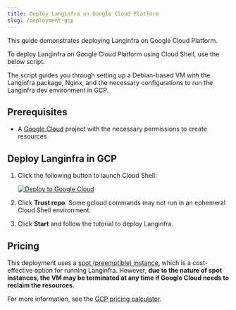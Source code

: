 ```yaml
---
title: Deploy Langinfra on Google Cloud Platform
slug: /deployment-gcp
---
```


This guide demonstrates deploying Langinfra on Google Cloud Platform.

To deploy Langinfra on Google Cloud Platform using Cloud Shell, use the below script.

The script guides you through setting up a Debian-based VM with the Langinfra package, Nginx, and the necessary configurations to run the Langinfra dev environment in GCP.

## Prerequisites

* A [Google Cloud](https://console.cloud.google.com/) project with the necessary permissions to create resources

## Deploy Langinfra in GCP

1. Click the following button to launch Cloud Shell:

   [![Deploy to Google Cloud](https://gstatic.com/cloudssh/images/open-btn.svg)](https://console.cloud.google.com/cloudshell/open?git_repo=https://github.com/langinfra/langinfra&working_dir=scripts/gcp&shellonly=true&tutorial=walkthroughtutorial.md)

2. Click **Trust repo**. Some gcloud commands may not run in an ephemeral Cloud Shell environment.
3. Click **Start** and follow the tutorial to deploy Langinfra.

## Pricing

This deployment uses a [spot (preemptible) instance](https://cloud.google.com/compute/docs/instances/preemptible), which is a cost-effective option for running Langinfra. However, **due to the nature of spot instances, the VM may be terminated at any time if Google Cloud needs to reclaim the resources**.

For more information, see the [GCP pricing calculator](https://cloud.google.com/products/calculator?hl=en).
